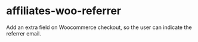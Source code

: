 # affiliates-woo-referrer
Add an extra field on Woocommerce checkout, so the user can indicate the referrer email.
